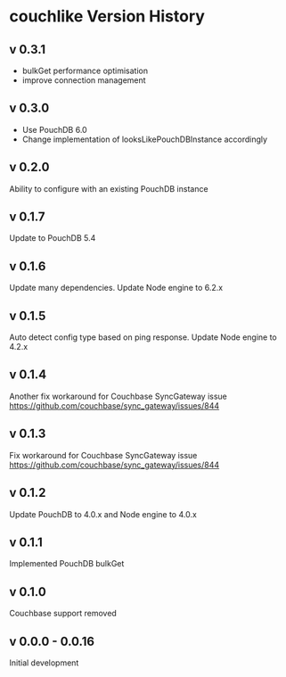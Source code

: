couchlike Version History
================================

v 0.3.1
---------------

* bulkGet performance optimisation
* improve connection management

v 0.3.0
---------------

* Use PouchDB 6.0
* Change implementation of looksLikePouchDBInstance accordingly

v 0.2.0
---------------

Ability to configure with an existing PouchDB instance

v 0.1.7
---------------

Update to PouchDB 5.4

v 0.1.6
---------------

Update many dependencies.
Update Node engine to 6.2.x

v 0.1.5
---------------

Auto detect config type based on ping response.
Update Node engine to 4.2.x

v 0.1.4
---------------

Another fix workaround for Couchbase SyncGateway issue https://github.com/couchbase/sync_gateway/issues/844

v 0.1.3
---------------

Fix workaround for Couchbase SyncGateway issue https://github.com/couchbase/sync_gateway/issues/844

v 0.1.2
---------------

Update PouchDB to 4.0.x and Node engine to 4.0.x

v 0.1.1
---------------

Implemented PouchDB bulkGet

v 0.1.0
---------------

Couchbase support removed

v 0.0.0 - 0.0.16
---------------

Initial development
